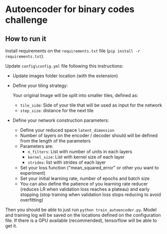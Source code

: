 # Autoencoder for binary codes challenge

## How to run it

Install requirements on the `requirements.txt` file (`pip install -r requirements.txt`).

Update `config\config.yml` file following this instructions:

- Update images folder location (with the extension)
- Define your tiling strategy:

    Your original Image will be split into smaller tiles, defined as:
  
  - `tile_side`: Side of your tile that will be used as input for the network
  - `step_size`: distance for the next tile

- Define your network construction parameters:

  - Define your reduced space `latent_dimension`
  - Number of layers on the encoder / decoder should will be defined from the length of the parameters
  - Parameters are:
    - `n_filters`: List with number of units in each layers
    - `kernel_size`: List with kernel size of each layer
    - `strides`: list with strides of each layer
  - Set your loss function ("mean_squared_error" or other you want to experiment)
  - Set your initial learning rate, number of epochs and batch size
  - You can also define the patience of you learning rate reducer (reduces LR when validation loss reaches a plateau) and early stopping (stop training when validation loss stops reducing to avoid overfitting)

Then you should be able to just run `python train_autoencoder.py`. Model and training log will be saved on the locations defined on the configuration file. If there is a GPU available (recommended), tensorflow will be able to get it.
